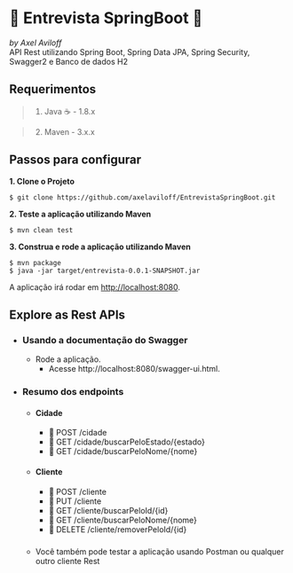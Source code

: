 # :rocket: Entrevista SpringBoot :rocket:
*by Axel Aviloff*
\
API Rest utilizando Spring Boot, Spring Data JPA, Spring Security, Swagger2 e Banco de dados H2

## Requerimentos

> 1. Java :coffee: - 1.8.x

> 2. Maven - 3.x.x

## Passos para configurar

**1. Clone o Projeto**

```shell
$ git clone https://github.com/axelaviloff/EntrevistaSpringBoot.git
```

**2. Teste a aplicação utilizando Maven**
```shell
$ mvn clean test

```

**3. Construa e rode a aplicação utilizando Maven**

```shell
$ mvn package
$ java -jar target/entrevista-0.0.1-SNAPSHOT.jar
```

A aplicação irá rodar em <http://localhost:8080>.

## Explore as Rest APIs
* ### Usando a documentação do Swagger
   *  Rode a aplicação.
      * Acesse http://localhost:8080/swagger-ui.html.
      
* ### Resumo dos endpoints
   *  #### Cidade
       * :green_book: POST /cidade
       * :blue_book: GET /cidade/buscarPeloEstado/{estado}
       * :blue_book: GET /cidade/buscarPeloNome/{nome}

  *  #### Cliente
       * :green_book: POST /cliente
       * :orange_book: PUT /cliente
       * :blue_book: GET /cliente/buscarPeloId/{id}
       * :blue_book: GET /cliente/buscarPeloNome/{nome}
       * :closed_book: DELETE /cliente/removerPeloId/{id}
   #####
   * Você também pode testar a aplicação usando Postman ou qualquer outro cliente Rest

